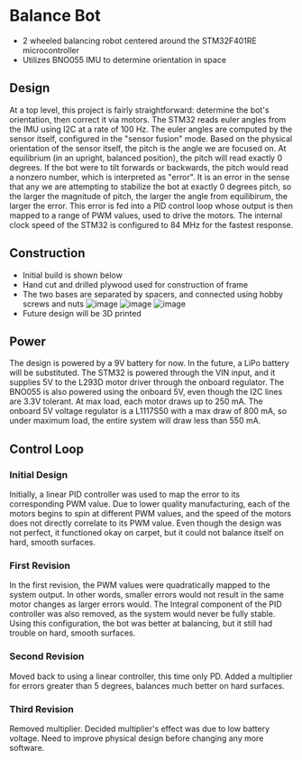 # Balance Bot #
- 2 wheeled balancing robot centered around the STM32F401RE microcontroller
- Utilizes BNO055 IMU to determine orientation in space

## Design ##
At a top level, this project is fairly straightforward: determine the bot's orientation, then correct it via motors. The STM32 reads euler angles from the IMU using I2C at a rate of 100 Hz. The euler angles are computed by the sensor itself, configured in the "sensor fusion" mode.
Based on the physical orientation of the sensor itself, the pitch is the angle we are focused on. At equilibrium (in an upright, balanced position), the pitch will read exactly 0 degrees. If the bot were to tilt forwards or backwards, the pitch would read a nonzero number,
which is interpreted as "error". It is an error in the sense that any we are attempting to stabilize the bot at exactly 0 degrees pitch, so the larger the magnitude of pitch, the larger the angle from equilibirum, the larger the error. This error is fed into a PID control loop
whose output is then mapped to a range of PWM values, used to drive the motors. The internal clock speed of the STM32 is configured to 84 MHz for the fastest response.

## Construction ##
- Initial build is shown below
- Hand cut and drilled plywood used for construction of frame
- The two bases are separated by spacers, and connected using hobby screws and nuts
![image](https://github.com/user-attachments/assets/075075a5-caa8-4c1e-b2ab-431e65b59f97)
![image](https://github.com/user-attachments/assets/7bc06242-e929-4888-a3ab-802111ed4c80)
![image](https://github.com/user-attachments/assets/86369cb9-baa2-450e-8b83-71f13cdc9d10)
- Future design will be 3D printed

## Power ##
The design is powered by a 9V battery for now. In the future, a LiPo battery will be substituted. The STM32 is powered through the VIN input, and it supplies 5V to the L293D motor driver through the onboard regulator. 
The BNO055 is also powered using the onboard 5V, even though the I2C lines are 3.3V tolerant. At max load, each motor draws up to 250 mA. The onboard 5V voltage regulator is a L1117S50 with a max draw of 800 mA, 
so under maximum load, the entire system will draw less than 550 mA.

## Control Loop ##
### Initial Design ###
Initially, a linear PID controller was used to map the error to its corresponding PWM value. Due to lower quality manufacturing, each of the motors begins to spin at different PWM values, and the speed of the motors does not directly
correlate to its PWM value. Even though the design was not perfect, it functioned okay on carpet, but it could not balance itself on hard, smooth surfaces.
### First Revision ###
In the first revision, the PWM values were quadratically mapped to the system output. In other words, smaller errors would not result in the same motor changes as larger errors would. The Integral component of the PID 
controller was also removed, as the system would never be fully stable. Using this configuration, the bot was better at balancing, but it still had trouble on hard, smooth surfaces.
### Second Revision ###
Moved back to using a linear controller, this time only PD. Added a multiplier for errors greater than 5 degrees, balances much better on hard surfaces. 
### Third Revision ###
Removed multiplier. Decided multiplier's effect was due to low battery voltage. Need to improve physical design before changing any more software.
